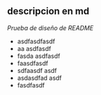 ## descripcion en md

*Prueba de diseño de README*

- asdfasdfasdf
- aa asdfasdf
- fasda asdfasdf
- faasdfasdf
- sdfaasdf   asdf
- asdasdfad asdf
- fasdfasdf